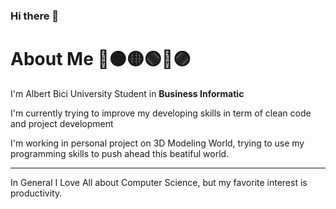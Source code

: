 ### Hi there 👋
# About Me 🔴🟠🟡🟢🔵🟣

  I'm Albert Bici University Student in **Business Informatic**
  
  I'm currently trying to improve my developing skills in term of clean code and project development
  
  I'm working in personal project on 3D Modeling World, trying to use my programming skills to push ahead this beatiful world.
  
---
In General I Love All about Computer Science, but my favorite interest is productivity.


<!--
**os3albert/os3albert** is a ✨ _special_ ✨ repository because its `README.md` (this file) appears on your GitHub profile.

Here are some ideas to get you started:

- 🔭 I’m currently working on ...
- 🌱 I’m currently learning ...
- 👯 I’m looking to collaborate on ...
- 🤔 I’m looking for help with ...
- 💬 Ask me about ...
- 📫 How to reach me: ...
- 😄 Pronouns: ...
- ⚡ Fun fact: ...
-->
